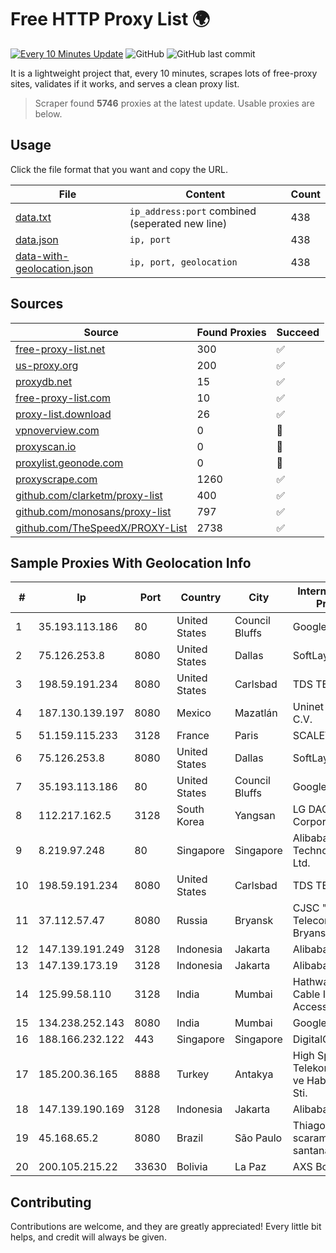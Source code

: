 
# Free HTTP Proxy List 🌍

[![Every 10 Minutes Update](https://github.com/mertguvencli/http-proxy-list/actions/workflows/main.yml/badge.svg?branch=main)](https://github.com/mertguvencli/http-proxy-list/actions/workflows/main.yml)
![GitHub](https://img.shields.io/github/license/mertguvencli/http-proxy-list)
![GitHub last commit](https://img.shields.io/github/last-commit/mertguvencli/http-proxy-list)

It is a lightweight project that, every 10 minutes, scrapes lots of free-proxy sites, validates if it works, and serves a clean proxy list.


> Scraper found **5746** proxies at the latest update. Usable proxies are below.

## Usage

Click the file format that you want and copy the URL.


|File|Content|Count|
|----|-------|-----|
|[data.txt](https://raw.githubusercontent.com/mertguvencli/http-proxy-list/main/proxy-list/data.txt)|`ip_address:port` combined (seperated new line)|438|
|[data.json](https://raw.githubusercontent.com/mertguvencli/http-proxy-list/main/proxy-list/data.json)|`ip, port`|438|
|[data-with-geolocation.json](https://raw.githubusercontent.com/mertguvencli/http-proxy-list/main/proxy-list/data-with-geolocation.json)|`ip, port, geolocation`|438|

## Sources

|Source|Found Proxies|Succeed|
|------|-------------|-------|
|[free-proxy-list.net](https://free-proxy-list.net)|300|✅|
|[us-proxy.org](https://www.us-proxy.org)|200|✅|
|[proxydb.net](http://proxydb.net)|15|✅|
|[free-proxy-list.com](https://free-proxy-list.com/?page=&port=&type%5B%5D=http&type%5B%5D=https&up_time=0&search=Search)|10|✅|
|[proxy-list.download](https://www.proxy-list.download/HTTP)|26|✅|
|[vpnoverview.com](https://vpnoverview.com/privacy/anonymous-browsing/free-proxy-servers)|0|🚫|
|[proxyscan.io](https://www.proxyscan.io)|0|🚫|
|[proxylist.geonode.com](https://proxylist.geonode.com/api/proxy-list?limit=300&page=1&sort_by=lastChecked&sort_type=desc&protocols=http,https)|0|🚫|
|[proxyscrape.com](https://api.proxyscrape.com/v2/?request=displayproxies&protocol=http&timeout=10000&country=all&ssl=all&anonymity=all)|1260|✅|
|[github.com/clarketm/proxy-list](https://raw.githubusercontent.com/clarketm/proxy-list/master/proxy-list-raw.txt)|400|✅|
|[github.com/monosans/proxy-list](https://raw.githubusercontent.com/monosans/proxy-list/main/proxies/http.txt)|797|✅|
|[github.com/TheSpeedX/PROXY-List](https://raw.githubusercontent.com/TheSpeedX/PROXY-List/master/http.txt)|2738|✅|


## Sample Proxies With Geolocation Info

|#|Ip|Port|Country|City|Internet Service Provider|
|-|--|----|-------|----|-------------------------|
|1|35.193.113.186|80|United States|Council Bluffs|Google LLC|
|2|75.126.253.8|8080|United States|Dallas|SoftLayer|
|3|198.59.191.234|8080|United States|Carlsbad|TDS TELECOM|
|4|187.130.139.197|8080|Mexico|Mazatlán|Uninet S.A. de C.V.|
|5|51.159.115.233|3128|France|Paris|SCALEWAY|
|6|75.126.253.8|8080|United States|Dallas|SoftLayer|
|7|35.193.113.186|80|United States|Council Bluffs|Google LLC|
|8|112.217.162.5|3128|South Korea|Yangsan|LG DACOM Corporation|
|9|8.219.97.248|80|Singapore|Singapore|Alibaba (US) Technology Co., Ltd.|
|10|198.59.191.234|8080|United States|Carlsbad|TDS TELECOM|
|11|37.112.57.47|8080|Russia|Bryansk|CJSC "ER-Telecom Holding" Bryansk branch|
|12|147.139.191.249|3128|Indonesia|Jakarta|Alibaba.com LLC|
|13|147.139.173.19|3128|Indonesia|Jakarta|Alibaba.com LLC|
|14|125.99.58.110|3128|India|Mumbai|Hathway IP over Cable Internet Access|
|15|134.238.252.143|8080|India|Mumbai|Google LLC|
|16|188.166.232.122|443|Singapore|Singapore|DigitalOcean, LLC|
|17|185.200.36.165|8888|Turkey|Antakya|High Speed Telekomunikasyon ve Hab. Hiz. Ltd. Sti.|
|18|147.139.190.169|3128|Indonesia|Jakarta|Alibaba.com LLC|
|19|45.168.65.2|8080|Brazil|São Paulo|Thiago aparecido scaramuzza santana|
|20|200.105.215.22|33630|Bolivia|La Paz|AXS Bolivia S. A.|



## Contributing

Contributions are welcome, and they are greatly appreciated! Every
little bit helps, and credit will always be given.

